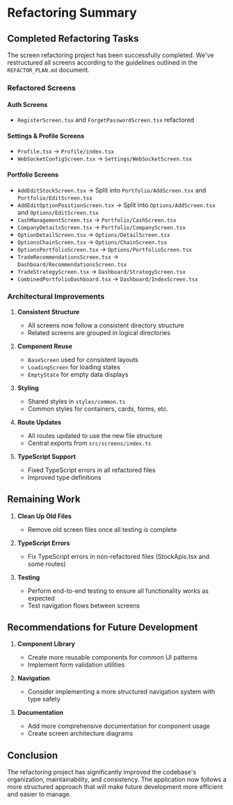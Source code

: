 # Refactoring Summary

## Completed Refactoring Tasks

The screen refactoring project has been successfully completed. We've restructured all screens according to the guidelines outlined in the `REFACTOR_PLAN.md` document.

### Refactored Screens

#### Auth Screens
- `RegisterScreen.tsx` and `ForgetPasswordScreen.tsx` refactored

#### Settings & Profile Screens
- `Profile.tsx` → `Profile/index.tsx`
- `WebSocketConfigScreen.tsx` → `Settings/WebSocketScreen.tsx`

#### Portfolio Screens
- `AddEditStockScreen.tsx` → Split into `Portfolio/AddScreen.tsx` and `Portfolio/EditScreen.tsx`
- `AddEditOptionPositionScreen.tsx` → Split into `Options/AddScreen.tsx` and `Options/EditScreen.tsx`
- `CashManagementScreen.tsx` → `Portfolio/CashScreen.tsx`
- `CompanyDetailsScreen.tsx` → `Portfolio/CompanyScreen.tsx`
- `OptionDetailScreen.tsx` → `Options/DetailScreen.tsx`
- `OptionsChainScreen.tsx` → `Options/ChainScreen.tsx`
- `OptionsPortfolioScreen.tsx` → `Options/PortfolioScreen.tsx`
- `TradeRecommendationsScreen.tsx` → `Dashboard/RecommendationsScreen.tsx`
- `TradeStrategyScreen.tsx` → `Dashboard/StrategyScreen.tsx`
- `CombinedPortfolioDashboard.tsx` → `Dashboard/IndexScreen.tsx`

### Architectural Improvements

1. **Consistent Structure**
   - All screens now follow a consistent directory structure
   - Related screens are grouped in logical directories

2. **Component Reuse**
   - `BaseScreen` used for consistent layouts
   - `LoadingScreen` for loading states
   - `EmptyState` for empty data displays

3. **Styling**
   - Shared styles in `styles/common.ts` 
   - Common styles for containers, cards, forms, etc.

4. **Route Updates**
   - All routes updated to use the new file structure
   - Central exports from `src/screens/index.ts`

5. **TypeScript Support**
   - Fixed TypeScript errors in all refactored files
   - Improved type definitions

## Remaining Work

1. **Clean Up Old Files**
   - Remove old screen files once all testing is complete

2. **TypeScript Errors**
   - Fix TypeScript errors in non-refactored files (StockApis.tsx and some routes)

3. **Testing**
   - Perform end-to-end testing to ensure all functionality works as expected
   - Test navigation flows between screens

## Recommendations for Future Development

1. **Component Library**
   - Create more reusable components for common UI patterns
   - Implement form validation utilities

2. **Navigation**
   - Consider implementing a more structured navigation system with type safety

3. **Documentation**
   - Add more comprehensive documentation for component usage
   - Create screen architecture diagrams

## Conclusion

The refactoring project has significantly improved the codebase's organization, maintainability, and consistency. The application now follows a more structured approach that will make future development more efficient and easier to manage.